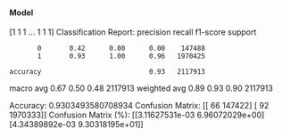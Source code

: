 #### Model
[1 1 1 ... 1 1 1]
Classification Report:
              precision    recall  f1-score   support

           0       0.42      0.00      0.00    147488
           1       0.93      1.00      0.96   1970425

    accuracy                           0.93   2117913
   macro avg       0.67      0.50      0.48   2117913
weighted avg       0.89      0.93      0.90   2117913

Accuracy: 0.9303493580708934
Confusion Matrix:
[[     66  147422]
 [     92 1970333]]
Confusion Matrix (%):
[[3.11627531e-03 6.96072029e+00]
 [4.34389892e-03 9.30318195e+01]]
